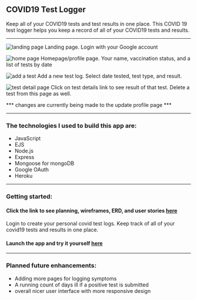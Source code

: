 ## COVID19 Test Logger

Keep all of your COVID19 tests and test results in one place. This COVID 19 test logger helps you keep a record of all of your COVID19 tests and results. 
___

![landing page](https://i.imgur.com/E6k7dFu.png)
Landing page. Login with your Google account


![home page](https://i.imgur.com/TKRjpWq.png)
Homepage/profile page. Your name, vaccination status, and a list of tests by date


![add a test](https://i.imgur.com/srbByVH.png)
Add a new test log. Select date tested, test type, and result.

![test detail page](https://i.imgur.com/8utnjbA.png)
Click on test details link to see result of that test. Delete a test from this page as well.

*** changes are currently being made to the update profile page ***
___

### The technologies I used to build this app are:
- JavaScript
- EJS
- Node.js
- Express
- Mongoose for mongoDB
- Google OAuth
- Heroku

___

### Getting started:

#### Click the link to see planning, wireframes, ERD, and user stories [here](https://trello.com/b/kB3AKDRF/covid-tracker)


Login to create your personal covid test logs. Keep track of all of your covid19 tests and results in one place.

#### Launch the app and try it yourself [here](https://covid-tests-log.herokuapp.com/)

___

### Planned future enhancements:
- Adding more pages for logging symptoms
- A running count of days ill if a positive test is submitted
- overall nicer user interface with more responsive design
